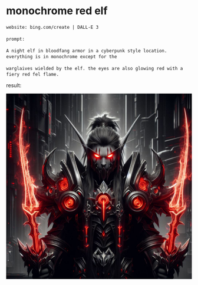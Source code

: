 # monochrome red elf

```
website: bing.com/create | DALL-E 3

prompt:

A night elf in bloodfang armor in a cyberpunk style location. everything is in monochrome except for the

warglaives wielded by the elf. the eyes are also glowing red with a fiery red fel flame.
```

result:

<img src="https://github.com/photonzz/photonz_ai_creations/blob/main/img/monochrome-red-elf.jpeg" alt="monredelf">


